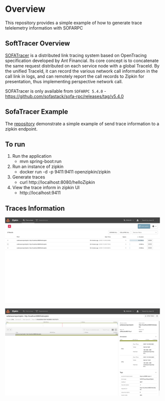 
# Overview

This repository provides a simple example of how to generate trace telelemetry information with SOFARPC



## SoftTracer Overview

[SOFATracer](https://www.sofastack.tech/en/projects/sofa-tracer/overview/#:~:text=SOFATracer%20is%20a%20distributed%20link,node%20with%20a%20global%20TraceId%20.) is a distributed link tracing system based on OpenTracing specification developed by Ant Financial. Its core concept is to concatenate the same request distributed on each service node with a global TraceId. By the unified TraceId, it can record the various network call information in the call link in logs, and can remotely report the call records to Zipkin for presentation, thus implementing perspective network call.


SOFATracer is only available from `SOFARPC 5.4.0` -  https://github.com/sofastack/sofa-rpc/releases/tag/v5.4.0


## SofaTracer Example

The [repository](https://www.sofastack.tech/en/projects/sofa-tracer/report-to-zipkin) demonstrate a simple example of send trace information to a zipkin endpoint.


## To run
1. Run the application
   - mvn spring-boot:run 
2. Run an instance of zipkin 
   - docker run -d -p 9411:9411 openzipkin/zipkin
3. Generate traces 
   - curl http://localhost:8080/helloZipkin
4. View the trace inform in zipkin UI 
   - http://localhost:9411

## Traces Information
![](./images/trace1.png) <br>

![](./images/trace2.png)





